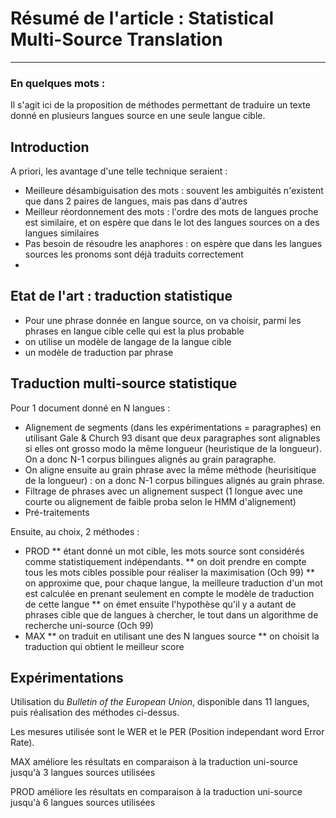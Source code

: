 # Résumé de l'article : Statistical Multi-Source Translation
---------

### En quelques mots : 
Il s'agit ici de la proposition de méthodes permettant de traduire un texte donné en plusieurs langues source en une seule langue cible.

## Introduction
A priori, les avantage d'une telle technique seraient :

* Meilleure désambiguisation des mots : souvent les ambiguités n'existent que dans 2 paires de langues, mais pas dans d'autres
* Meilleur réordonnement des mots : l'ordre des mots de langues proche est similaire, et on espère que dans le lot des langues sources on a des langues similaires
* Pas besoin de résoudre les anaphores : on espère que dans les langues sources les pronoms sont déjà traduits correctement
* 


## Etat de l'art : traduction statistique

* Pour une phrase donnée en langue source, on va choisir, parmi les phrases en langue cible celle qui est la plus probable
* on utilise un modèle de langage de la langue cible
* un modèle de traduction par phrase



## Traduction multi-source statistique

Pour 1 document donné en N langues :

* Alignement de segments (dans les expérimentations = paragraphes) en utilisant Gale & Church 93 disant que deux paragraphes sont alignables si elles ont grosso modo la même longueur (heuristique de la longueur). On a donc N-1 corpus bilingues alignés au grain paragraphe.
* On aligne ensuite au grain phrase avec la même méthode (heurisitique de la longueur) : on a donc N-1 corpus bilingues alignés au grain phrase.
* Filtrage de phrases avec un alignement suspect (1 longue avec une courte ou alignement de faible proba selon le HMM d'alignement)
* Pré-traitements

Ensuite, au choix, 2 méthodes :
* PROD
	** étant donné un mot cible, les mots source sont considérés comme statistiquement indépendants.
  ** on doit prendre en compte tous les mots cibles possible pour réaliser la maximisation (Och 99)
  ** on approxime que, pour chaque langue, la meilleure traduction d'un mot est calculée en prenant seulement en compte le modèle de traduction de cette langue
  ** on émet ensuite l'hypothèse qu'il y a autant de phrases cible que de langues à chercher, le tout dans un algorithme de recherche uni-source (Och 99)
* MAX 
	** on traduit en utilisant une des N langues source
  ** on choisit la traduction qui obtient le meilleur score


## Expérimentations

Utilisation du *Bulletin of the European Union*, disponible dans 11 langues, puis réalisation des méthodes ci-dessus.

Les mesures utilisée sont le WER et le PER (Position independant word Error Rate).

MAX améliore les résultats en comparaison à la traduction uni-source jusqu'à 3 langues sources utilisées

PROD améliore les résultats en comparaison à la traduction uni-source jusqu'à 6 langues sources utilisées



